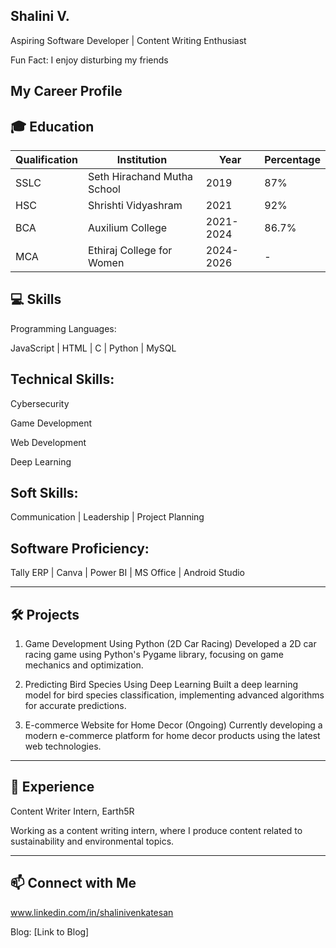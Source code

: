 Shalini V.
-----
Aspiring Software Developer | Content Writing Enthusiast

Fun Fact: I enjoy disturbing my friends

My Career Profile
-----

🎓 Education
----

| Qualification | Institution                  | Year      | Percentage |
|---------------|-------------------------------|-----------|------------|
| SSLC          | Seth Hirachand Mutha School   | 2019      | 87%        |
| HSC           | Shrishti Vidyashram           | 2021      | 92%        |
| BCA           | Auxilium College               | 2021-2024 | 86.7%      |
| MCA           | Ethiraj College for Women      | 2024-2026 | -          |




💻 Skills
------
Programming Languages:

JavaScript | HTML | C | Python | MySQL



Technical Skills:
-------
Cybersecurity

Game Development

Web Development

Deep Learning


Soft Skills:
------
Communication | Leadership | Project Planning


Software Proficiency:
------
Tally ERP | Canva | Power BI | MS Office | Android Studio



---

🛠️ Projects
-----
1. Game Development Using Python (2D Car Racing)
Developed a 2D car racing game using Python's Pygame library, focusing on game mechanics and optimization.


2. Predicting Bird Species Using Deep Learning
Built a deep learning model for bird species classification, implementing advanced algorithms for accurate predictions.


3. E-commerce Website for Home Decor (Ongoing)
Currently developing a modern e-commerce platform for home decor products using the latest web technologies.




---

🌟 Experience
------
Content Writer Intern, Earth5R

Working as a content writing intern, where I produce content related to sustainability and environmental topics.




---

📫 Connect with Me
-------
www.linkedin.com/in/shalinivenkatesan

Blog: [Link to Blog]
